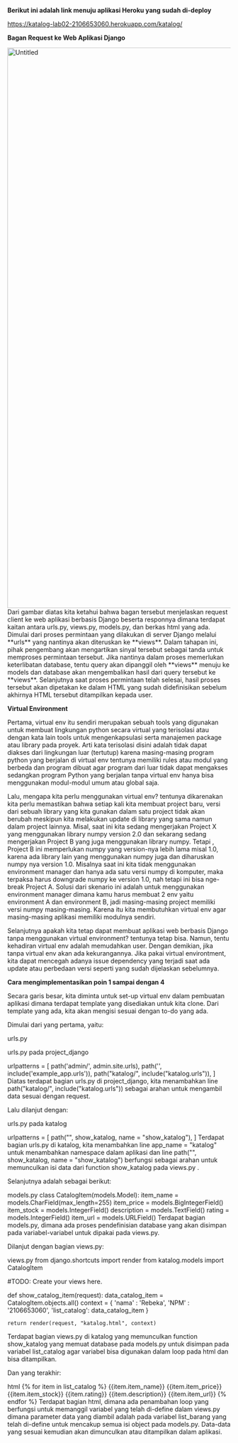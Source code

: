 **Berikut ini adalah link menuju aplikasi Heroku yang sudah di-deploy**


https://katalog-lab02-2106653060.herokuapp.com/katalog/

**Bagan Request ke Web Aplikasi Django**


<img width="1264" alt="Untitled" src="https://user-images.githubusercontent.com/112610405/190167373-a6d6eba8-3016-4050-a76e-ad6e48d040ca.png">
Dari gambar diatas kita ketahui bahwa bagan tersebut menjelaskan request client ke web aplikasi berbasis Django beserta responnya dimana terdapat kaitan antara urls.py, views.py, models.py, dan berkas html yang ada. Dimulai dari proses permintaan yang dilakukan di server Django melalui **urls** yang nantinya akan diteruskan ke **views**. Dalam tahapan ini, pihak pengembang akan mengartikan sinyal tersebut sebagai tanda untuk memproses permintaan tersebut. Jika nantinya dalam proses memerlukan keterlibatan database, tentu query akan dipanggil oleh **views** menuju ke models dan database akan mengembalikan hasil dari query tersebut ke **views**. Selanjutnya saat proses permintaan telah selesai, hasil proses tersebut akan dipetakan ke dalam HTML yang sudah didefinisikan sebelum akhirnya HTML tersebut ditampilkan kepada user.

**Virtual Environment**


Pertama, virtual env itu sendiri merupakan sebuah tools yang digunakan untuk membuat lingkungan python secara virtual yang terisolasi atau dengan kata lain tools untuk mengenkapsulasi serta manajemen package atau library pada proyek. Arti kata terisolasi disini adalah tidak dapat diakses dari lingkungan luar (tertutup) karena masing-masing program python yang berjalan di virtual env tentunya memiliki rules atau modul yang berbeda dan program dibuat agar program dari luar tidak dapat mengakses sedangkan program Python yang berjalan tanpa virtual env hanya bisa menggunakan modul-modul umum atau global saja.


Lalu, mengapa kita perlu menggunakan virtual env? tentunya dikarenakan kita perlu memastikan bahwa setiap kali kita membuat project baru, versi dari sebuah library yang kita gunakan dalam satu project tidak akan berubah meskipun kita melakukan update di library yang sama namun dalam project  lainnya. Misal, saat ini kita sedang mengerjakan Project X yang menggunakan library numpy version 2.0 dan sekarang sedang mengerjakan Project B yang juga menggunakan library numpy. Tetapi , Project B ini memperlukan numpy yang version-nya lebih lama misal 1.0, karena ada library lain yang menggunakan numpy juga dan diharuskan numpy nya version 1.0. Misalnya saat ini kita tidak menggunakan environment manager dan hanya ada satu versi numpy di komputer, maka terpaksa harus downgrade numpy ke version 1.0, nah tetapi ini bisa nge-break Project A. Solusi dari skenario ini adalah untuk menggunakan environment manager dimana kamu harus membuat 2 env yaitu environment A dan environment B, jadi masing-masing project memiliki versi numpy masing-masing. Karena itu kita membutuhkan virtual env agar masing-masing aplikasi memiliki modulnya sendiri.


Selanjutnya apakah kita tetap dapat membuat aplikasi web berbasis Django tanpa menggunakan virtual environment? tentunya tetap bisa. Namun, tentu kehadiran virtual env adalah memudahkan user. Dengan demikian, jika tanpa virtual env akan ada kekurangannya. Jika pakai virtual environtment, kita dapat mencegah adanya issue dependency yang terjadi saat ada update atau perbedaan versi seperti yang sudah dijelaskan sebelumnya.

**Cara mengimplementasikan poin 1 sampai dengan 4**


Secara garis besar, kita diminta untuk set-up virtual env dalam pembuatan aplikasi dimana terdapat template yang disediakan untuk kita clone. Dari template yang ada, kita akan mengisi sesuai dengan to-do yang ada.


Dimulai dari yang pertama, yaitu:


urls.py


urls.py pada project_django



urlpatterns = [
    path('admin/', admin.site.urls),
    path('', include('example_app.urls')),
    path("katalog/", include("katalog.urls")),
]
Diatas terdapat bagian urls.py di project_django, kita menambahkan line path("katalog/", include("katalog.urls")) sebagai arahan untuk mengambil data sesuai dengan request.

Lalu dilanjut dengan:

urls.py pada katalog


urlpatterns = [
    path("", show_katalog, name = "show_katalog"),
]
Terdapat bagian urls.py di katalog, kita menambahkan line app_name = "katalog" untuk menambahkan namespace dalam aplikasi dan line path("", show_katalog, name = "show_katalog") berfungsi sebagai arahan untuk memunculkan isi data dari function show_katalog pada views.py .


Selanjutnya adalah sebagai berikut:


models.py
class CatalogItem(models.Model):
    item_name = models.CharField(max_length=255)
    item_price = models.BigIntegerField()
    item_stock = models.IntegerField()
    description = models.TextField()
    rating = models.IntegerField()
    item_url = models.URLField()
Terdapat bagian models.py, dimana ada proses pendefinisian database yang akan disimpan pada variabel-variabel untuk dipakai pada views.py.


Dilanjut dengan bagian views.py:


views.py
from django.shortcuts import render
from katalog.models import CatalogItem

#TODO: Create your views here.

def show_catalog_item(request):
    data_catalog_item = CatalogItem.objects.all()
    context = {
        'nama' : 'Rebeka',
        'NPM' : '2106653060',
        'list_catalog': data_catalog_item
    }

    return render(request, "katalog.html", context)
Terdapat bagian views.py di katalog yang memunculkan function show_katalog yang memuat database pada models.py untuk disimpan pada variabel list_catalog agar variabel bisa digunakan dalam loop pada html dan bisa ditampilkan.


Dan yang terakhir:


html
{% for item in list_catalog %}
    <tr>
        <th>{{item.item_name}}</th>
        <th>{{item.item_price}}</th>
        <th>{{item.item_stock}}</th>
        <th>{{item.rating}}</th>
        <th>{{item.description}}</th>
        <th>{{item.item_url}}</th>
      </tr>
    {% endfor %}
Terdapat bagian html, dimana ada penambahan loop yang berfungsi untuk memanggil variabel yang telah di-define dalam views.py dimana parameter data yang diambil adalah pada variabel list_barang yang telah di-define untuk mencakup semua isi object pada models.py. Data-data yang sesuai kemudian akan dimunculkan atau ditampilkan dalam aplikasi.
